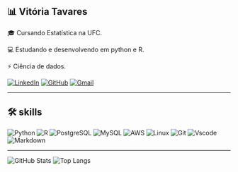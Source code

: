 ## :bar_chart: Vitória Tavares

:mortar_board: Cursando Estatística na UFC.

:computer: Estudando e desenvolvendo em python e R.

:zap: Ciência de dados.


 [![LinkedIn](https://img.shields.io/badge/LinkedIn-0077B5?style=for-the-badge&logo=linkedin&logoColor=white)](www.linkedin.com/in/vitóriadesousatavares)  [![GitHub](https://img.shields.io/badge/GitHub-100000?style=for-the-badge&logo=github&logoColor=white)](https://github.com/vitavares)  [![Gmail](https://img.shields.io/badge/Gmail-333333?style=for-the-badge&logo=gmail&logoColor=red)](mailto:vitoriadesousat@gmail.com)  
***

## 🛠️ skills

![Python](https://img.shields.io/badge/python-3670A0?style=for-the-badge&logo=python&logoColor=ffdd54) ![R](https://img.shields.io/badge/R-276DC3?style=for-the-badge&logo=r&logoColor=white) ![PostgreSQL](https://img.shields.io/badge/PostgreSQL-000?style=for-the-badge&logo=postgresql) ![MySQL](https://img.shields.io/badge/MySQL-00000F?style=for-the-badge&logo=mysql&logoColor=white)  ![AWS](https://img.shields.io/badge/AWS-000.svg?style=for-the-badge&logo=amazon-aws&logoColor=white)  ![Linux](https://img.shields.io/badge/Linux-000?style=for-the-badge&logo=linux&logoColor=FCC624)  ![Git](https://img.shields.io/badge/GIT-E44C30?style=for-the-badge&logo=git&logoColor=white)  ![Vscode](https://img.shields.io/badge/Vscode-007ACC?style=for-the-badge&logo=visual-studio-code&logoColor=white)  ![Markdown](https://img.shields.io/badge/Markdown-000?style=for-the-badge&logo=markdown) 

***

![GitHub Stats](https://github-readme-stats.vercel.app/api?username=vitavares&theme=&bg_color=000&border_color=30A3DC&show_icons=true&icon_color=30A3DC&title_color=E94D5F&text_color=FFF) ![Top Langs](https://github-readme-stats-git-masterrstaa-rickstaa.vercel.app/api/top-langs/?username=vitavares&layout=compact&bg_color=000&border_color=30A3DC&title_color=E94D5F&text_color=FFF)
